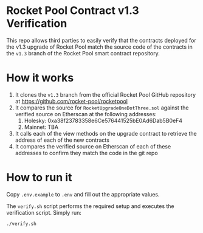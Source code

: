 # Rocket Pool Contract v1.3 Verification

This repo allows third parties to easily verify that the contracts deployed for the v1.3 upgrade of Rocket Pool
match the source code of the contracts in the `v1.3` branch of the Rocket Pool smart contract repository.

# How it works

1. It clones the `v1.3` branch from the official Rocket Pool GitHub repository at https://github.com/rocket-pool/rocketpool
2. It compares the source for `RocketUpgradeOneDotThree.sol` against the verified source on Etherscan at the following addresses:
   1. Holesky: 0xa38f23783358e6Ce576441525bE0Ad6Dab5B0eF4
   2. Mainnet: TBA
3. It calls each of the view methods on the upgrade contract to retrieve the address of each of the new contracts
4. It compares the verified source on Etherscan of each of these addresses to confirm they match the code in the git repo

# How to run it

Copy `.env.example` to `.env` and fill out the appropriate values.

The `verify.sh` script performs the required setup and executes the verification script. Simply run:

```bash
./verify.sh
```